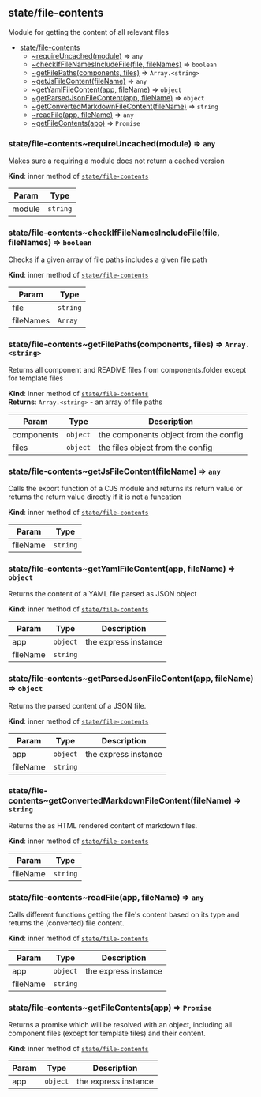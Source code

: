 <a name="module_state/file-contents"></a>

## state/file-contents
Module for getting the content of all relevant files


* [state/file-contents](#module_state/file-contents)
    * [~requireUncached(module)](#module_state/file-contents..requireUncached) ⇒ <code>any</code>
    * [~checkIfFileNamesIncludeFile(file, fileNames)](#module_state/file-contents..checkIfFileNamesIncludeFile) ⇒ <code>boolean</code>
    * [~getFilePaths(components, files)](#module_state/file-contents..getFilePaths) ⇒ <code>Array.&lt;string&gt;</code>
    * [~getJsFileContent(fileName)](#module_state/file-contents..getJsFileContent) ⇒ <code>any</code>
    * [~getYamlFileContent(app, fileName)](#module_state/file-contents..getYamlFileContent) ⇒ <code>object</code>
    * [~getParsedJsonFileContent(app, fileName)](#module_state/file-contents..getParsedJsonFileContent) ⇒ <code>object</code>
    * [~getConvertedMarkdownFileContent(fileName)](#module_state/file-contents..getConvertedMarkdownFileContent) ⇒ <code>string</code>
    * [~readFile(app, fileName)](#module_state/file-contents..readFile) ⇒ <code>any</code>
    * [~getFileContents(app)](#module_state/file-contents..getFileContents) ⇒ <code>Promise</code>

<a name="module_state/file-contents..requireUncached"></a>

### state/file-contents~requireUncached(module) ⇒ <code>any</code>
Makes sure a requiring a module does not return a cached version

**Kind**: inner method of [<code>state/file-contents</code>](#module_state/file-contents)  

| Param | Type |
| --- | --- |
| module | <code>string</code> | 

<a name="module_state/file-contents..checkIfFileNamesIncludeFile"></a>

### state/file-contents~checkIfFileNamesIncludeFile(file, fileNames) ⇒ <code>boolean</code>
Checks if a given array of file paths includes a given file path

**Kind**: inner method of [<code>state/file-contents</code>](#module_state/file-contents)  

| Param | Type |
| --- | --- |
| file | <code>string</code> | 
| fileNames | <code>Array</code> | 

<a name="module_state/file-contents..getFilePaths"></a>

### state/file-contents~getFilePaths(components, files) ⇒ <code>Array.&lt;string&gt;</code>
Returns all component and README files from components.folder
except for template files

**Kind**: inner method of [<code>state/file-contents</code>](#module_state/file-contents)  
**Returns**: <code>Array.&lt;string&gt;</code> - an array of file paths  

| Param | Type | Description |
| --- | --- | --- |
| components | <code>object</code> | the components object from the config |
| files | <code>object</code> | the files object from the config |

<a name="module_state/file-contents..getJsFileContent"></a>

### state/file-contents~getJsFileContent(fileName) ⇒ <code>any</code>
Calls the export function of a CJS module and returns its return value
or returns the return value directly if it is not a funcation

**Kind**: inner method of [<code>state/file-contents</code>](#module_state/file-contents)  

| Param | Type |
| --- | --- |
| fileName | <code>string</code> | 

<a name="module_state/file-contents..getYamlFileContent"></a>

### state/file-contents~getYamlFileContent(app, fileName) ⇒ <code>object</code>
Returns the content of a YAML file parsed as JSON object

**Kind**: inner method of [<code>state/file-contents</code>](#module_state/file-contents)  

| Param | Type | Description |
| --- | --- | --- |
| app | <code>object</code> | the express instance |
| fileName | <code>string</code> |  |

<a name="module_state/file-contents..getParsedJsonFileContent"></a>

### state/file-contents~getParsedJsonFileContent(app, fileName) ⇒ <code>object</code>
Returns the parsed content of a JSON file.

**Kind**: inner method of [<code>state/file-contents</code>](#module_state/file-contents)  

| Param | Type | Description |
| --- | --- | --- |
| app | <code>object</code> | the express instance |
| fileName | <code>string</code> |  |

<a name="module_state/file-contents..getConvertedMarkdownFileContent"></a>

### state/file-contents~getConvertedMarkdownFileContent(fileName) ⇒ <code>string</code>
Returns the as HTML rendered content of markdown files.

**Kind**: inner method of [<code>state/file-contents</code>](#module_state/file-contents)  

| Param | Type |
| --- | --- |
| fileName | <code>string</code> | 

<a name="module_state/file-contents..readFile"></a>

### state/file-contents~readFile(app, fileName) ⇒ <code>any</code>
Calls different functions getting the file's content based on its type
and returns the (converted) file content.

**Kind**: inner method of [<code>state/file-contents</code>](#module_state/file-contents)  

| Param | Type | Description |
| --- | --- | --- |
| app | <code>object</code> | the express instance |
| fileName | <code>string</code> |  |

<a name="module_state/file-contents..getFileContents"></a>

### state/file-contents~getFileContents(app) ⇒ <code>Promise</code>
Returns a promise which will be resolved with an object,
including all component files (except for template files)
and their content.

**Kind**: inner method of [<code>state/file-contents</code>](#module_state/file-contents)  

| Param | Type | Description |
| --- | --- | --- |
| app | <code>object</code> | the express instance |

